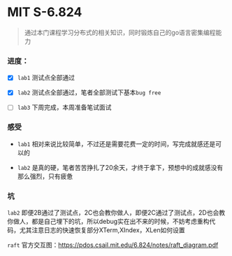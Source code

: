# MIT S-6.824

> 通过本门课程学习分布式的相关知识，同时锻炼自己的go语言密集编程能力


### 进度：
- [x] `lab1` 测试点全部通过
- [x] `lab2` 测试点全部通过，笔者全部测试下基本`bug free`
- [ ] `lab3` 下周完成，本周准备笔试面试


### 感受

- `lab1` 相对来说比较简单，不过还是需要花费一定的时间，写完成就感还是可以的

- `lab2` 是真的硬，笔者苦苦挣扎了20余天，才终于拿下，预想中的成就感没有那么强烈，只有疲惫

### 坑

`lab2` 即便2B通过了测试点，2C也会教你做人，即便2C通过了测试点，2D也会教你做人，都是自己埋下的坑，所以debug实在出不来的时候，不妨考虑重构代码，尤其注意日志的快速恢复部分XTerm,XIndex，XLen如何设置


`raft` 官方交互图：https://pdos.csail.mit.edu/6.824/notes/raft_diagram.pdf

